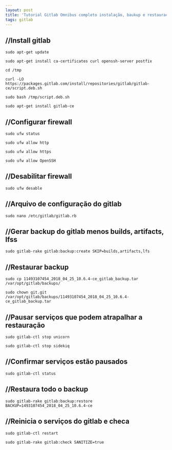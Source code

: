 ```yaml
---
layout: post
title: 'Tutorial Gitlab Omnibus completo instalação, baukup e restauração '
tags: gitlab
---
```

## //Install gitlab

```
sudo apt-get update
```

```
sudo apt-get install ca-certificates curl openssh-server postfix
```

```
cd /tmp
```

```
curl -LO https://packages.gitlab.com/install/repositories/gitlab/gitlab-ce/script.deb.sh
```

```
sudo bash /tmp/script.deb.sh
```

```
sudo apt-get install gitlab-ce
```

## //Configurar firewall

```
sudo ufw status
```

```
sudo ufw allow http
```

```
sudo ufw allow https
```

```
sudo ufw allow OpenSSH
```

## //Desabilitar firewall

```
sudo ufw desable
```

## //Arquivo de configuração do gitlab

```
sudo nano /etc/gitlab/gitlab.rb
```

## //Gerar backup do gitlab menos builds, artifacts, lfss

```
sudo gitlab-rake gitlab:backup:create SKIP=builds,artifacts,lfs
```

## //Restaurar backup

```
sudo cp 11493107454_2018_04_25_10.6.4-ce_gitlab_backup.tar /var/opt/gitlab/backups/
```

```
sudo chown git.git /var/opt/gitlab/backups/11493107454_2018_04_25_10.6.4-ce_gitlab_backup.tar
```

## //Pausar serviços que podem atrapalhar a restauração

```
sudo gitlab-ctl stop unicorn
```

```
sudo gitlab-ctl stop sidekiq
```

## //Confirmar serviços estão pausados

```
sudo gitlab-ctl status
```

## //Restaura todo o backup

```
sudo gitlab-rake gitlab:backup:restore BACKUP=1493107454_2018_04_25_10.6.4-ce
```

## //Reinicia o serviços do gitlab e checa

```
sudo gitlab-ctl restart
```

```
sudo gitlab-rake gitlab:check SANITIZE=true
```
